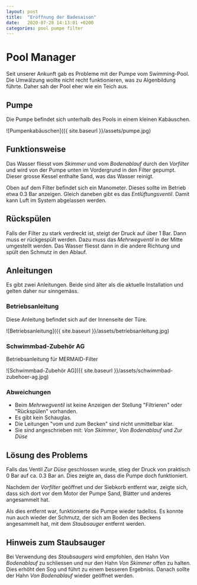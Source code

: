 ```yaml
---
layout: post
title:  "Eröffnung der Badesaison"
date:   2020-07-28 14:13:01 +0200
categories: pool pumpe filter
---
```

# Pool Manager

Seit unserer Ankunft gab es Probleme mit der Pumpe vom Swimming-Pool.
Die Umwälzung wollte nicht recht funktionieren, was zu Algenbildung führte.
Daher sah der Pool eher wie ein Teich aus.

## Pumpe

Die Pumpe befindet sich unterhalb des Pools in einem kleinen Kabäuschen.

![Pumpenkabäuschen]({{ site.baseurl }}/assets/pumpe.jpg)

## Funktionsweise

Das Wasser fliesst vom _Skimmer_ und vom _Bodenablauf_ durch den _Vorfilter_ und wird von der Pumpe unten im Vordergrund in den Filter gepumpt.
Dieser grosse Kessel enthalte Sand, was das Wasser reinigt.

Oben auf dem Filter befindet sich ein Manometer.
Dieses sollte im Betrieb etwa 0.3 Bar anzeigen.
Gleich daneben gibt es das _Entlüftungsventil_.
Damit kann Luft im System abgelassen werden.

## Rückspülen

Falls der Filter zu stark verdreckt ist, steigt der Druck auf über 1 Bar.
Dann muss er rückgespült werden.
Dazu muss das _Mehrwegventil_ in der Mitte umgestellt werden.
Das Wasser fliesst dann in die andere Richtung und spült den Schmutz in den Ablauf.

## Anleitungen

Es gibt zwei Anleitungen.
Beide sind älter als die aktuelle Installation und gelten daher nur sinngemäss.

### Betriebsanleitung

Diese Anleitung befindet sich auf der Innenseite der Türe.

![Betriebsanleitung]({{ site.baseurl }}/assets/betriebsanleitung.jpg)

### Schwimmbad-Zubehör AG

Betriebsanleitung für MERMAID-Filter

![Schwimmbad-Zubehör AG]({{ site.baseurl }}/assets/schwimmbad-zubehoer-ag.jpg)

### Abweichungen

* Beim _Mehrwegventil_ ist keine Anzeigen der Stellung "Filtrieren" oder "Rückspülen" vorhanden.
* Es gibt kein Schauglas.
* Die Leitungen "vom und zum Becken" sind nicht unmittelbar klar.
* Sie sind angeschrieben mit: _Von Skimmer_, _Von Bodenablauf_ und _Zur Düse_

## Lösung des Problems

Falls das Ventil _Zur Düse_ geschlossen wurde, stieg der Druck von praktisch 0 Bar auf ca. 0.3 Bar an.
Dies zeigte an, dass die Pumpe doch funktioniert.

Nachdem der _Vorfilter_ geöffnet und der Siebkorb entfernt war, zeigte sich, dass sich dort vor dem Motor der Pumpe Sand, Blätter und anderes angesammelt hat.

Als dies entfernt war, funktionierte die Pumpe wieder tadellos.
Es konnte nun auch wieder der Schmutz, der sich am Boden des Beckens angesammelt hat, mit dem _Staubsauger_ entfernt werden.

## Hinweis zum Staubsauger

Bei Verwendung des _Staubsaugers_ wird empfohlen, den Hahn _Von Bodenablauf_ zu schliessen und nur den Hahn _Von Skimmer_ offen zu halten.
Dies erhöht den Sog und führt zu einem besseren Ergebniss.
Danach sollte der Hahn _Von Bodenablauf_ wieder geöffnet werden.
